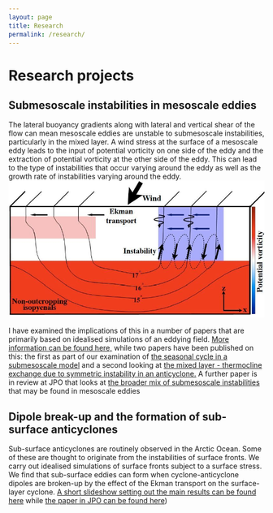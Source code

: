 ```yaml
---
layout: page
title: Research
permalink: /research/
---
```


# Research projects

## Submesoscale instabilities in mesoscale eddies
The lateral buoyancy gradients along with lateral and vertical shear
of the flow can mean mesoscale eddies are unstable to submesoscale instabilities,
particularly in the mixed layer.
A wind stress at the surface of a mesoscale eddy leads to the input of potential
vorticity on one side of the eddy and the extraction of potential vorticity
at the other side of the eddy.   This can lead to the type of instabilities
that occur varying around the eddy as well as the growth rate of instabilities
varying around the eddy.
<img src="/img/anticyc_schematic_final.jpg">

I have examined the implications of this in a number
of papers that are primarily based on idealised simulations of an eddying field.
[More information can be found here,](http://braaannigan.github.io/research/2017/08/16/instabilities_in_eddies.html)
while two papers have been published on this:
the first as part of our examination of [the seasonal cycle in a submesoscale
model](http://www.sciencedirect.com/science/article/pii/S1463500315000803)
and a second looking at [the mixed layer - thermocline exchange due to
symmetric instability in an anticyclone.](http://onlinelibrary.wiley.com/doi/10.1002/2016GL068009/full)
A further paper is in review at JPO that looks at [the broader mix of
submesoscale instabilities](https://www.dropbox.com/s/k290g7q4i0ddyn1/eddy_subduction_January_2017.pdf?dl=0)
that may be found in mesoscale eddies

## Dipole break-up and the formation of sub-surface anticyclones
Sub-surface anticyclones are routinely observed in the Arctic Ocean. Some of
these are thought to originate from the instabilities of surface fronts. We
carry out idealised simulations of surface fronts subject to a surface
stress. We find that sub-surface eddies can form when cyclone-anticyclone
dipoles are broken-up by the effect of the Ekman transport on the surface-layer
cyclone. [A short slideshow setting out the main results can be found here](http://braaannigan.github.io/dipole_breakup.html)
while [the paper in JPO can be found here](https://www.dropbox.com/s/b3hifb6gksatbcu/arctic_eddy_fronts_submission_June_2017.pdf?dl=0))
